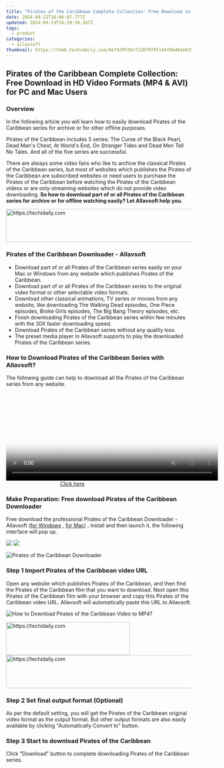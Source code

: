 ```yaml
---
title: "Pirates of the Caribbean Complete Collection: Free Download in HD Video Formats (MP4 & AVI) for PC and Mac Users"
date: 2024-09-22T16:06:07.777Z
updated: 2024-09-23T16:29:39.167Z
tags:
  - product
categories:
  - allavsoft
thumbnail: https://thmb.techidaily.com/8e7429f26cf226f9f9f144f8b464e629b87419e8b1e2596cca527bf6aeb943f1.jpg
---
```


## Pirates of the Caribbean Complete Collection: Free Download in HD Video Formats (MP4 & AVI) for PC and Mac Users

### Overview

In the following article you will learn how to easily download Pirates of the Caribbean series for archive or for other offline purposes.

Pirates of the Caribbean includes 5 series: The Curse of the Black Pearl, Dead Man's Chest, At World's End, On Stranger Tides and Dead Men Tell No Tales. And all of the five series are successful.

There are always some video fans who like to archive the classical Pirates of the Caribbean series, but most of websites which publishes the Pirates of the Caribbean are subscribed websites or need users to purchase the Pirates of the Caribbean before watching the Pirates of the Caribbean videos or are only-streaming websites which do not provide video downloading. **So how to download part of or all Pirates of the Caribbean series for archive or for offline watching easily? Let Allavsoft help you.**

<!-- affiliate ads begin -->
<a href="https://aligracehair.sjv.io/c/5597632/2006933/19272" target="_top" id="2006933">
  <img src="//a.impactradius-go.com/display-ad/19272-2006933" border="0" alt="https://techidaily.com" width="728" height="90"/>
</a>
<img height="0" width="0" src="https://aligracehair.sjv.io/i/5597632/2006933/19272" style="position:absolute;visibility:hidden;" border="0" />
<!-- affiliate ads end -->

### Pirates of the Caribbean Downloader - Allavsoft

* Download part of or all Pirates of the Caribbean series easily on your Mac or Windows from any website which publishes Pirates of the Caribbean.
* Download part of or all Pirates of the Caribbean series to the original video format or other selectable video formats.
* Download other classical animations, TV series or movies from any website, like downloading The Walking Dead episodes, One Piece episodes, Broke Girls episodes, The Big Bang Theory episodes, etc.
* Finish downloading Pirates of the Caribbean series within few minutes with the 30X faster downloading speed.
* Download Pirates of the Caribbean series without any quality loss.
* The preset media player in Allavsoft supports to play the downloaded Pirates of the Caribbean series.

### How to Download Pirates of the Caribbean Series with Allavsoft?

The following guide can help to download all the Pirates of the Caribbean series from any website.

<!-- affiliate ads begin -->
<span id="1983552">
					<video width="576" height="240" style="cursor:pointer"
           poster="//a.impactradius-go.com/display-clicktoplayimage/1983552.png"
           onclick="if(!this.playClicked){this.play();this.setAttribute('controls',true);this.playClicked=true;}">
	   <source src="//a.impactradius-go.com/display-ad/22993-1983552">
	   <img src="//a.impactradius-go.com/display-clicktoplayimage/1983552.png" style="border: none; height: 100%; width: 100%; object-fit: contain">
	</video>
	<div style="width:360px;text-align:center"><a href="javascript:window.open(decodeURIComponent('https%3A%2F%2Fhomestyler.sjv.io%2Fc%2F5597632%2F1983552%2F22993'), '_blank');void(0);">Click here</a></div>
</span>
<img height="0" width="0" src="https://imp.pxf.io/i/5597632/1983552/22993" style="position:absolute;visibility:hidden;" border="0" />
<!-- affiliate ads end -->

### Make Preparation: Free download Pirates of the Caribbean Downloader

Free download the professional Pirates of the Caribbean Downloader - Allavsoft ([for Windows](https://tools.techidaily.com/allavsoft/products/) , [for Mac](https://tools.techidaily.com/allavsoft/products/)) , install and then launch it, the following interface will pop up.

[![](https://www.allavsoft.com/how-to/../images/how-to/free-download-win.jpg)](https://tools.techidaily.com/allavsoft/products/) [![](https://www.allavsoft.com/how-to/../images/how-to/free-download-mac.jpg)](https://tools.techidaily.com/allavsoft/products/)

![Pirates of the Caribbean Downloader](https://www.allavsoft.com/how-to/../images/allavsoft/screen-shot-600.jpg)

### Step 1 Import Pirates of the Caribbean video URL

Open any website which publishes Pirates of the Caribbean, and then find the Pirates of the Caribbean film that you want to download. Next open this Pirates of the Caribbean film with your browser and copy this Pirates of the Caribbean video URL. Allavsoft will automatically paste this URL to Allavsoft.

![How to Download Pirates of the Caribbean Video to MP4?](https://www.allavsoft.com/how-to/../images/how-to/download-rtmp-video/download-rtmp-video.jpg)

<!-- affiliate ads begin -->
<a href="https://aligracehair.sjv.io/c/5597632/2135416/19272" target="_top" id="2135416">
  <img src="//a.impactradius-go.com/display-ad/19272-2135416" border="0" alt="https://techidaily.com" width="336" height="90"/>
</a>
<img height="0" width="0" src="https://aligracehair.sjv.io/i/5597632/2135416/19272" style="position:absolute;visibility:hidden;" border="0" />
<!-- affiliate ads end -->

<!-- affiliate ads begin -->
<a href="https://appsumo.8odi.net/c/5597632/2037474/7443" target="_top" id="2037474">
  <img src="//a.impactradius-go.com/display-ad/7443-2037474" border="0" alt="https://techidaily.com" width="728" height="90"/>
</a>
<img height="0" width="0" src="https://appsumo.8odi.net/i/5597632/2037474/7443" style="position:absolute;visibility:hidden;" border="0" />
<!-- affiliate ads end -->

### Step 2 Set final output format (Optional)

As per the default setting, you will get the Pirates of the Caribbean original video format as the output format. But other output formats are also easily available by clicking "Automatically Convert to" button.

### Step 3 Start to download Pirates of the Caribbean

Click "Download" button to complete downloading Pirates of the Caribbean series.

<ins class="adsbygoogle"
     style="display:block"
     data-ad-format="autorelaxed"
     data-ad-client="ca-pub-7571918770474297"
     data-ad-slot="1223367746"></ins>

<ins class="adsbygoogle"
     style="display:block"
     data-ad-client="ca-pub-7571918770474297"
     data-ad-slot="8358498916"
     data-ad-format="auto"
     data-full-width-responsive="true"></ins>



